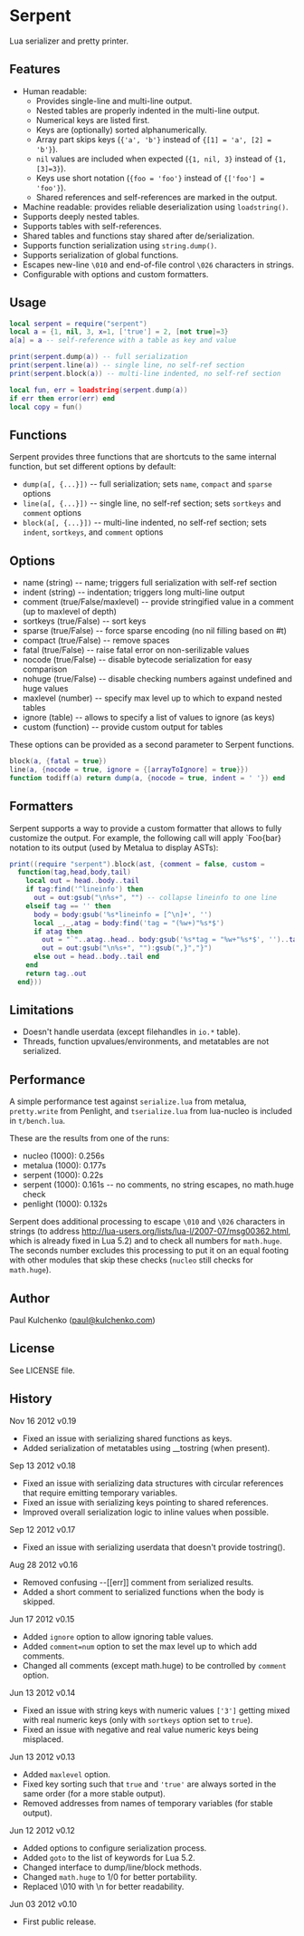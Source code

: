 # Serpent

Lua serializer and pretty printer.

## Features

* Human readable:
    * Provides single-line and multi-line output.
    * Nested tables are properly indented in the multi-line output.
    * Numerical keys are listed first.
    * Keys are (optionally) sorted alphanumerically.
    * Array part skips keys (`{'a', 'b'}` instead of `{[1] = 'a', [2] = 'b'}`).
    * `nil` values are included when expected (`{1, nil, 3}` instead of `{1, [3]=3}`).
    * Keys use short notation (`{foo = 'foo'}` instead of `{['foo'] = 'foo'}`).
    * Shared references and self-references are marked in the output.
* Machine readable: provides reliable deserialization using `loadstring()`.
* Supports deeply nested tables.
* Supports tables with self-references.
* Shared tables and functions stay shared after de/serialization.
* Supports function serialization using `string.dump()`.
* Supports serialization of global functions.
* Escapes new-line `\010` and end-of-file control `\026` characters in strings.
* Configurable with options and custom formatters.

## Usage

```lua
local serpent = require("serpent")
local a = {1, nil, 3, x=1, ['true'] = 2, [not true]=3}
a[a] = a -- self-reference with a table as key and value

print(serpent.dump(a)) -- full serialization
print(serpent.line(a)) -- single line, no self-ref section
print(serpent.block(a)) -- multi-line indented, no self-ref section

local fun, err = loadstring(serpent.dump(a))
if err then error(err) end
local copy = fun()
```

## Functions

Serpent provides three functions that are shortcuts to the same
internal function, but set different options by default:

* `dump(a[, {...}])` -- full serialization; sets `name`, `compact` and `sparse` options
* `line(a[, {...}])` -- single line, no self-ref section; sets `sortkeys` and `comment` options
* `block(a[, {...}])` -- multi-line indented, no self-ref section; sets `indent`, `sortkeys`, and `comment` options

## Options

* name (string) -- name; triggers full serialization with self-ref section
* indent (string) -- indentation; triggers long multi-line output
* comment (true/False/maxlevel) -- provide stringified value in a comment (up to maxlevel of depth)
* sortkeys (true/False) -- sort keys
* sparse (true/False) -- force sparse encoding (no nil filling based on #t)
* compact (true/False) -- remove spaces
* fatal (true/False) -- raise fatal error on non-serilizable values
* nocode (true/False) -- disable bytecode serialization for easy comparison
* nohuge (true/False) -- disable checking numbers against undefined and huge values
* maxlevel (number) -- specify max level up to which to expand nested tables
* ignore (table) -- allows to specify a list of values to ignore (as keys)
* custom (function) -- provide custom output for tables

These options can be provided as a second parameter to Serpent functions.

```lua
block(a, {fatal = true})
line(a, {nocode = true, ignore = {[arrayToIgnore] = true}})
function todiff(a) return dump(a, {nocode = true, indent = ' '}) end
```

## Formatters

Serpent supports a way to provide a custom formatter that allows to fully
customize the output. For example, the following call will apply
`Foo{bar} notation to its output (used by Metalua to display ASTs):

```lua
print((require "serpent").block(ast, {comment = false, custom =
  function(tag,head,body,tail)
    local out = head..body..tail
    if tag:find('^lineinfo') then
      out = out:gsub("\n%s+", "") -- collapse lineinfo to one line
    elseif tag == '' then
      body = body:gsub('%s*lineinfo = [^\n]+', '')
      local _,_,atag = body:find('tag = "(%w+)"%s*$')
      if atag then
        out = "`"..atag..head.. body:gsub('%s*tag = "%w+"%s*$', '')..tail
        out = out:gsub("\n%s+", ""):gsub(",}","}")
      else out = head..body..tail end
    end
    return tag..out
  end}))
```

## Limitations

* Doesn't handle userdata (except filehandles in `io.*` table).
* Threads, function upvalues/environments, and metatables are not serialized.

## Performance

A simple performance test against `serialize.lua` from metalua, `pretty.write`
from Penlight, and `tserialize.lua` from lua-nucleo is included in `t/bench.lua`.

These are the results from one of the runs:

* nucleo (1000): 0.256s
* metalua (1000): 0.177s
* serpent (1000): 0.22s
* serpent (1000): 0.161s -- no comments, no string escapes, no math.huge check
* penlight (1000): 0.132s

Serpent does additional processing to escape `\010` and `\026` characters in
strings (to address http://lua-users.org/lists/lua-l/2007-07/msg00362.html,
which is already fixed in Lua 5.2) and to check all numbers for `math.huge`.
The seconds number excludes this processing to put it on an equal footing
with other modules that skip these checks (`nucleo` still checks for `math.huge`).

## Author

Paul Kulchenko (paul@kulchenko.com)

## License

See LICENSE file.

## History

Nov 16 2012 v0.19
  - Fixed an issue with serializing shared functions as keys.
  - Added serialization of metatables using __tostring (when present).

Sep 13 2012 v0.18
  - Fixed an issue with serializing data structures with circular references that require emitting temporary variables.
  - Fixed an issue with serializing keys pointing to shared references.
  - Improved overall serialization logic to inline values when possible.

Sep 12 2012 v0.17
  - Fixed an issue with serializing userdata that doesn't provide tostring().

Aug 28 2012 v0.16
  - Removed confusing --[[err]] comment from serialized results.
  - Added a short comment to serialized functions when the body is skipped.

Jun 17 2012 v0.15
  - Added `ignore` option to allow ignoring table values.
  - Added `comment=num` option to set the max level up to which add comments.
  - Changed all comments (except math.huge) to be controlled by `comment` option.

Jun 13 2012 v0.14
  - Fixed an issue with string keys with numeric values `['3']` getting mixed
    with real numeric keys (only with `sortkeys` option set to `true`).
  - Fixed an issue with negative and real value numeric keys being misplaced.

Jun 13 2012 v0.13
  - Added `maxlevel` option.
  - Fixed key sorting such that `true` and `'true'` are always sorted in
    the same order (for a more stable output).
  - Removed addresses from names of temporary variables (for stable output).

Jun 12 2012 v0.12
  - Added options to configure serialization process.
  - Added `goto` to the list of keywords for Lua 5.2.
  - Changed interface to dump/line/block methods.
  - Changed `math.huge` to 1/0 for better portability.
  - Replaced \010 with \n for better readability.

Jun 03 2012 v0.10
  - First public release.
